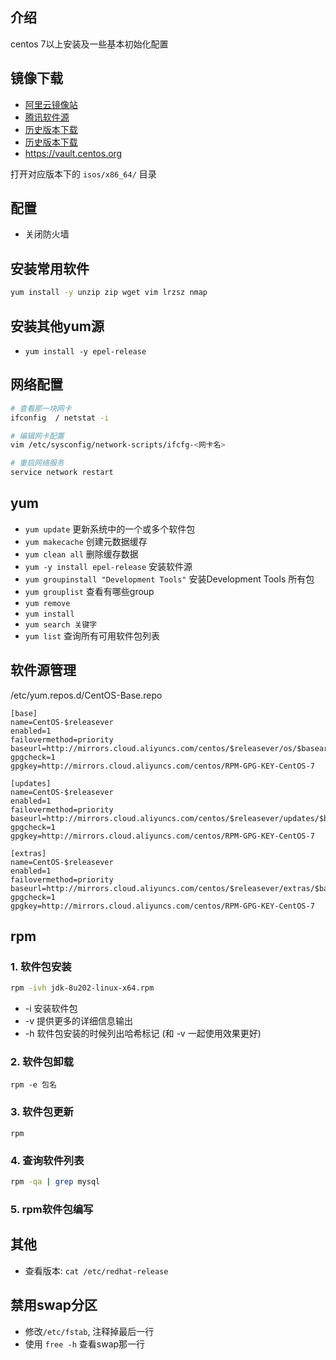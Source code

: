 ## 介绍
centos 7以上安装及一些基本初始化配置

## 镜像下载
- [阿里云镜像站](https://mirrors.aliyun.com/centos/)
- [腾讯软件源](https://mirrors.cloud.tencent.com/centos/)
- [历史版本下载](https://mirrors.aliyun.com/centos-vault)
- [历史版本下载](https://mirrors.cloud.tencent.com/centos-vault)
- https://vault.centos.org

打开对应版本下的 `isos/x86_64/` 目录

## 配置
- 关闭防火墙

## 安装常用软件
```bash
yum install -y unzip zip wget vim lrzsz nmap
```

## 安装其他yum源
- `yum install -y epel-release`

## 网络配置
```bash
# 查看那一块网卡
ifconfig  / netstat -i

# 编辑网卡配置
vim /etc/sysconfig/network-scripts/ifcfg-<网卡名>

# 重启网络服务
service network restart
```



## yum
- `yum update`  更新系统中的一个或多个软件包
- `yum makecache`  创建元数据缓存
- `yum clean all` 删除缓存数据
- `yum -y install epel-release` 安装软件源
- `yum groupinstall "Development Tools"` 安装Development Tools 所有包
- `yum grouplist` 查看有哪些group
- `yum remove `
- `yum install`
- `yum search 关键字`
- `yum list` 查询所有可用软件包列表



## 软件源管理

/etc/yum.repos.d/CentOS-Base.repo



```
[base]
name=CentOS-$releasever
enabled=1
failovermethod=priority
baseurl=http://mirrors.cloud.aliyuncs.com/centos/$releasever/os/$basearch/
gpgcheck=1
gpgkey=http://mirrors.cloud.aliyuncs.com/centos/RPM-GPG-KEY-CentOS-7

[updates]
name=CentOS-$releasever
enabled=1
failovermethod=priority
baseurl=http://mirrors.cloud.aliyuncs.com/centos/$releasever/updates/$basearch/
gpgcheck=1
gpgkey=http://mirrors.cloud.aliyuncs.com/centos/RPM-GPG-KEY-CentOS-7

[extras]
name=CentOS-$releasever
enabled=1
failovermethod=priority
baseurl=http://mirrors.cloud.aliyuncs.com/centos/$releasever/extras/$basearch/
gpgcheck=1
gpgkey=http://mirrors.cloud.aliyuncs.com/centos/RPM-GPG-KEY-CentOS-7
```



## rpm

### 1. 软件包安装
```bash
rpm -ivh jdk-8u202-linux-x64.rpm
```
- -i 安装软件包
- -v 提供更多的详细信息输出
- -h 软件包安装的时候列出哈希标记 (和 -v 一起使用效果更好)

### 2. 软件包卸载
```
rpm -e 包名
```

### 3. 软件包更新
```
rpm
```

### 4. 查询软件列表
```bash
rpm -qa | grep mysql
```


### 5. rpm软件包编写


## 其他
- 查看版本: `cat /etc/redhat-release`



## 禁用swap分区
- 修改`/etc/fstab`, 注释掉最后一行
- 使用 `free -h` 查看swap那一行